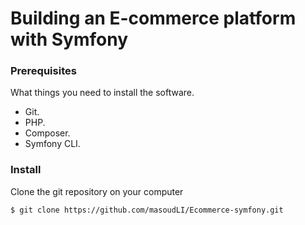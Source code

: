 # Building an E-commerce platform with Symfony

### Prerequisites

What things you need to install the software.

- Git.
- PHP.
- Composer.
- Symfony CLI.

### Install

Clone the git repository on your computer

`$ git clone https://github.com/masoudLI/Ecommerce-symfony.git`

